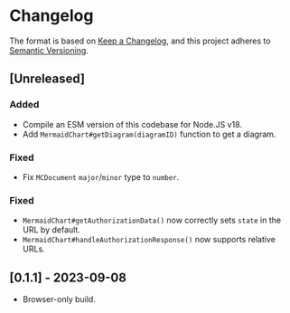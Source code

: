 # Changelog

The format is based on [Keep a Changelog](https://keepachangelog.com/en/1.0.0/),
and this project adheres to [Semantic Versioning](https://semver.org/spec/v2.0.0.html).

## [Unreleased]

### Added

- Compile an ESM version of this codebase for Node.JS v18.
- Add `MermaidChart#getDiagram(diagramID)` function to get a diagram.

### Fixed

- Fix `MCDocument` `major`/`minor` type to `number`.

### Fixed

- `MermaidChart#getAuthorizationData()` now correctly sets `state` in the URL
  by default.
- `MermaidChart#handleAuthorizationResponse()` now supports relative URLs.

## [0.1.1] - 2023-09-08
- Browser-only build.
